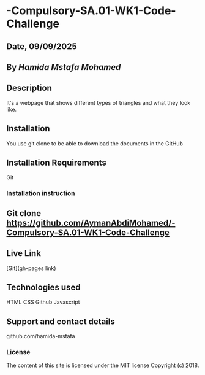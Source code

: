 # -Compulsory-SA.01-WK1-Code-Challenge

## Date, 09/09/2025

## By *Hamida Mstafa Mohamed*

## Description

It's a webpage that shows different types of triangles and what they look like.

## Installation

You use git clone to be able to download the documents in the GitHub

## Installation Requirements

Git

### Installation instruction

## Git clone https://github.com/AymanAbdiMohamed/-Compulsory-SA.01-WK1-Code-Challenge

## Live Link

[Git](gh-pages link)

## Technologies used

HTML
CSS
Github
Javascript

## Support and contact details

github.com/hamida-mstafa

### License

The content of this site is licensed under the MIT license
Copyright (c) 2018.
